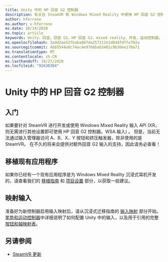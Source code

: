 ```yaml
---
title: Unity 中的 HP 回音 G2 控制器
description: 有关在 SteamVR 和 Windows Mixed Reality 中使用 HP 回音 G2 控制器的说明。
author: hferrone
ms.author: v-hferrone
ms.date: 10/14/2020
ms.topic: article
keywords: Unity，回音，回音 G2，HP 回音 G2，mixed reality，开发，运动控制器，用户输入，功能，新项目，模拟器，文档，指南，功能，全息影像，游戏开发
ms.openlocfilehash: 3add2ae52fbaba087da257212e1d8ddfdffe702a
ms.sourcegitcommit: 4bb5544a0c74ac4e9766bab3401c9b30ee170a71
ms.translationtype: MT
ms.contentlocale: zh-CN
ms.lasthandoff: 10/27/2020
ms.locfileid: "92638384"
---
```

# <a name="hp-reverb-g2-controllers-in-unity"></a>Unity 中的 HP 回音 G2 控制器

## <a name="getting-started"></a>入门

如果要针对 SteamVR 进行开发或使用 Windows Mixed Reality 输入 API (XR，则无需进行其他设置即可使用 HP 回音 G2 控制器。WSA.输入) 。 但是，当前无法通过输入管理器访问 A、B、X、Y 按钮和挤压触发器，除非使用的是 SteamVR。 在不久的将来会提供对额外回音 G2 输入的支持，因此请务必查看！

## <a name="porting-existing-applications"></a>移植现有应用程序

如果你已经有一个现有应用程序是为 Windows Mixed Reality 沉浸式耳机开发的，请查看我们的 [移植指南](../porting-apps/porting-guides.md) 和 [项目设置](https://docs.microsoft.com/windows/mixed-reality/develop/porting-apps/porting-guides?tabs=project#unity-porting-guidance) 部分，以获取一般建议。

## <a name="mapping-input"></a>映射输入

准备好为新控制器启用输入映射后，请从沉浸式迁移指南的 [输入映射](https://docs.microsoft.com/windows/mixed-reality/develop/porting-apps/porting-guides?tabs=input#unity-porting-guidance) 部分开始。 [笔势和运动控制器](gestures-and-motion-controllers-in-unity.md)中详细说明了如何配置 Unity 中的输入，以及用于引用的完整[按钮和轴映射表](gestures-and-motion-controllers-in-unity.md#using-hp-reverb-g2-controllers)。

## <a name="see-also"></a>另请参阅
* [SteamVR 更新](../porting-apps/updating-your-steamvr-application-for-windows-mixed-reality.md)